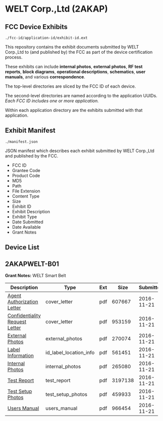 # WELT Corp.,Ltd (2AKAP)
## FCC Device Exhibits

```
./fcc-id/application-id/exhibit-id.ext
```

This repository contains the exhibit documents submitted by WELT Corp.,Ltd to (and published by) the FCC as part of the device certification process.

These exhibits can include **internal photos**, **external photos**, **RF test reports**, **block diagrams**, **operational descriptions**, **schematics**, **user manuals**, and various **correspondence**.

The top-level directories are sliced by the FCC ID of each device.

The second-level directories are named according to the application UUIDs. *Each FCC ID includes one or more application.*

Within each application directory are the exhibits submitted with that application. 

## Exhibit Manifest

```
./manifest.json
```

JSON manifest which describes each exhibit submitted by WELT Corp.,Ltd and published by the FCC.

- FCC ID
- Grantee Code
- Product Code
- MD5
- Path
- File Extension
- Content Type
- Size
- Exhibit ID
- Exhibit Description
- Exhibit Type
- Date Submitted
- Date Available
- Grant Notes

## Device List
## 2AKAPWELT-B01
**Grant Notes:** WELT Smart Belt

| Description | Type | Ext | Size | Submitted | Available |
| ----------- | ---- | --- | ---- | --------- | --------- |
| [Agent Authorization Letter](2AKAPWELT-B01/9a470186a135b7be523cb6705499e6bc/3202189.pdf) | cover_letter | pdf | 607667 | 2016-11-21 | 2016-11-21 |
| [Confidentiality Request Letter](2AKAPWELT-B01/9a470186a135b7be523cb6705499e6bc/3202190.pdf) | cover_letter | pdf | 953159 | 2016-11-21 | 2016-11-21 |
| [External Photos](2AKAPWELT-B01/9a470186a135b7be523cb6705499e6bc/3202183.pdf) | external_photos | pdf | 270074 | 2016-11-21 | 2017-05-20 |
| [Label Information](2AKAPWELT-B01/9a470186a135b7be523cb6705499e6bc/3202187.pdf) | id_label_location_info | pdf | 561451 | 2016-11-21 | 2016-11-21 |
| [Internal Photos](2AKAPWELT-B01/9a470186a135b7be523cb6705499e6bc/3202184.pdf) | internal_photos | pdf | 265080 | 2016-11-21 | 2017-05-20 |
| [Test Report](2AKAPWELT-B01/9a470186a135b7be523cb6705499e6bc/3202188.pdf) | test_report | pdf | 3197138 | 2016-11-21 | 2016-11-21 |
| [Test Setup Photos](2AKAPWELT-B01/9a470186a135b7be523cb6705499e6bc/3202186.pdf) | test_setup_photos | pdf | 459933 | 2016-11-21 | 2017-05-20 |
| [Users Manual](2AKAPWELT-B01/9a470186a135b7be523cb6705499e6bc/3202185.pdf) | users_manual | pdf | 966454 | 2016-11-21 | 2017-05-20 |
